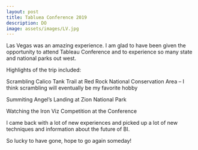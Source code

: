 ```yaml
---
layout: post
title: Tabluea Conference 2019
description: DO
image: assets/images/LV.jpg
---
```



Las Vegas was an amazing experience. I am glad to have been given the opportunity to attend Tableau Conference and to experience so many state and national parks out west. 

Highlights of the trip included:

Scrambling Calico Tank Trail at Red Rock National Conservation Area – I think scrambling will eventually be my favorite hobby

Summiting Angel’s Landing at Zion National Park

Watching the Iron Viz Competition at the Conference

I came back with a lot of new experiences and picked up a lot of new techniques and information about the future of BI.

So lucky to have gone, hope to go again someday!

